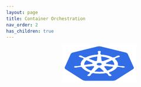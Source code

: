 ```yaml
---
layout: page
title: Container Orchestration
nav_order: 2
has_children: true
---
```


<center><img src="/assets/images/58480a44cef1014c0b5e4917.png" width="200" height="100"></center>
